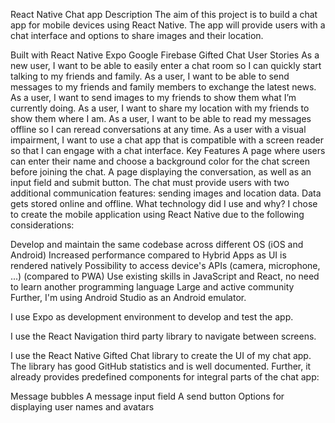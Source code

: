 React Native Chat app
Description
The aim of this project is to build a chat app for mobile devices using React Native. The app will provide users with a chat interface and options to share images and their location.

Built with
React Native
Expo
Google Firebase
Gifted Chat
User Stories
As a new user, I want to be able to easily enter a chat room so I can quickly start talking to my friends and family.
As a user, I want to be able to send messages to my friends and family members to exchange the latest news.
As a user, I want to send images to my friends to show them what I’m currently doing.
As a user, I want to share my location with my friends to show them where I am.
As a user, I want to be able to read my messages offline so I can reread conversations at any time.
As a user with a visual impairment, I want to use a chat app that is compatible with a screen reader so that I can engage with a chat interface.
Key Features
A page where users can enter their name and choose a background color for the chat screen before joining the chat.
A page displaying the conversation, as well as an input field and submit button.
The chat must provide users with two additional communication features: sending images and location data.
Data gets stored online and offline.
What technology did I use and why?
I chose to create the mobile application using React Native due to the following considerations:

Develop and maintain the same codebase across different OS (iOS and Android)
Increased performance compared to Hybrid Apps as UI is rendered natively
Possibility to access device's APIs (camera, microphone, ...) (compared to PWA)
Use existing skills in JavaScript and React, no need to learn another programming language
Large and active community
Further, I'm using Android Studio as an Android emulator.

I use Expo as development environment to develop and test the app.

I use the React Navigation third party library to navigate between screens.

I use the React Native Gifted Chat library to create the UI of my chat app. The library has good GitHub statistics and is well documented. Further, it already provides predefined components for integral parts of the chat app:

Message bubbles
A message input field
A send button
Options for displaying user names and avatars
